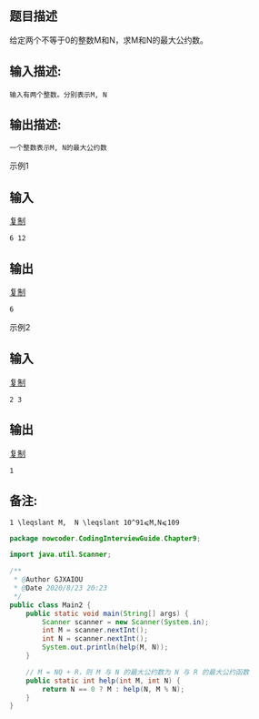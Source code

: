## 题目描述

给定两个不等于0的整数M和N，求M和N的最大公约数。

## 输入描述:

```
输入有两个整数。分别表示M, N
```

## 输出描述:

```
一个整数表示M, N的最大公约数
```

示例1

## 输入

[复制](javascript:void(0);)

```
6 12
```

## 输出

[复制](javascript:void(0);)

```
6
```

示例2

## 输入

[复制](javascript:void(0);)

```
2 3
```

## 输出

[复制](javascript:void(0);)

```
1
```

## 备注:

```
1 \leqslant M,  N \leqslant 10^91⩽M,N⩽109
```



```java
package nowcoder.CodingInterviewGuide.Chapter9;

import java.util.Scanner;

/**
 * @Author GJXAIOU
 * @Date 2020/8/23 20:23
 */
public class Main2 {
    public static void main(String[] args) {
        Scanner scanner = new Scanner(System.in);
        int M = scanner.nextInt();
        int N = scanner.nextInt();
        System.out.println(help(M, N));
    }

    // M = NQ + R，则 M 与 N 的最大公约数为 N 与 R 的最大公约函数
    public static int help(int M, int N) {
        return N == 0 ? M : help(N, M % N);
    }
}

```

